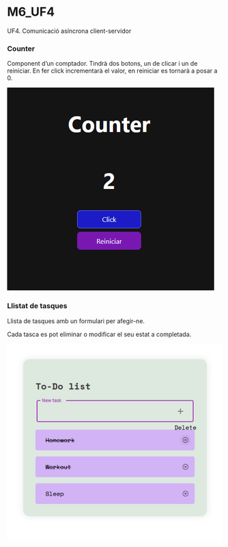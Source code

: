 # M6_UF4
 UF4. Comunicació asíncrona client-servidor

### Counter

Component d’un comptador. Tindrà dos botons, un de clicar i un de reiniciar. En fer click
incrementarà el valor, en reiniciar es tornarà a posar a 0.

![React counter](img/counter.png)

### Llistat de tasques

Llista de tasques amb un formulari per afegir-ne.

Cada tasca es pot eliminar o modificar el seu estat a completada.

![React to do](img/todolist.png)